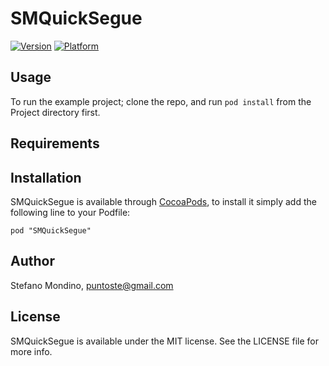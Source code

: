 # SMQuickSegue

[![Version](http://cocoapod-badges.herokuapp.com/v/SMQuickSegue/badge.png)](http://cocoadocs.org/docsets/SMQuickSegue)
[![Platform](http://cocoapod-badges.herokuapp.com/p/SMQuickSegue/badge.png)](http://cocoadocs.org/docsets/SMQuickSegue)

## Usage

To run the example project; clone the repo, and run `pod install` from the Project directory first.

## Requirements

## Installation

SMQuickSegue is available through [CocoaPods](http://cocoapods.org), to install
it simply add the following line to your Podfile:

    pod "SMQuickSegue"

## Author

Stefano Mondino, puntoste@gmail.com

## License

SMQuickSegue is available under the MIT license. See the LICENSE file for more info.

